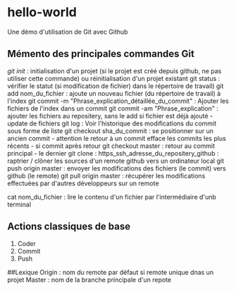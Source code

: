 # hello-world
Une démo d'utilisation de Git avec Github


## Mémento des principales commandes Git
*git init*        : initialisation d'un projet (si le projet est créé depuis github, ne pas utiliser cette commande) ou réinitialisation d'un projet existant
git status : vérifier le statut (si modification de fichier) dans le répertoire de travail)
git add nom_du_fichier      : ajoute un nouveau fichier (du répertoire de travail) à l'index
git commit -m "Phrase_explication_détaillée_du_commit" : Ajouter les fichiers de l'index dans un commit
git commit -am "Phrase_explication" : ajouter les fichiers au repositery, sans le add si fichier est déjà ajouté - update de fichiers
git log : Voir l'historique des modifications du commit sous forme de liste
git checkout sha_du_commit : se positionner sur un ancien commit - attention le retour à un commit efface les commits les plus récents - si commit après retour
git checkout master : retour au commit principal - le dernier
git clone : https_ssh_adresse_du_repositery_github : raptrier / clôner les sources d'un remote github vers un ordinateur local
git push origin master : envoyer les modifications des fichiers (le commit) vers github (le remote)
git pull origin master : récupérer les modifications effectuées par d'autres développeurs sur un remote

cat nom_du_fichier : lire le contenu d'un fichier par l'intermédiaire d'unb terminal

## Actions classiques de base
1. Coder
2. Commit
3. Push

##Lexique
Origin : nom du remote par défaut si remote unique dnas un projet
Master : nom de la branche principale d'un repote